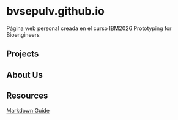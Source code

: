 # bvsepulv.github.io
Página web personal creada en el curso IBM2026 Prototyping for Bioengineers 

## Projects

## About Us

## Resources

[Markdown Guide](https://docs.github.com/es/get-started/writing-on-github/getting-started-with-writing-and-formatting-on-github/basic-writing-and-formatting-syntax)




